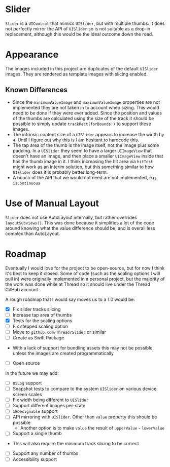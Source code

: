 # Slider

`Slider` is a `UIControl` that mimics `UISlider`, but with multiple thumbs. It does not perfectly mirror the API of `UISlider` so is not suitable as a drop-in replacement, although this would be the ideal outcome down the road.

# Appearance

The images included in this project are duplicates of the default `UISlider` images. They are rendered as template images with slicing enabled.

## Known Differences

 - Since the `minimumValueImage` and `maximumValueImage` properties are not implemented they are not taken in to account when sizing. This would need to be done if they were ever added. Since the position and values of the thumbs are calculated using the size of the track it should be possible to simply update `trackRect(forBounds:)` to support these images.
 - The intrinsic content size of a `UISlider` appears to increase the width by `4`. Until I figure out why this is I am hesitant to hardcode this.
 - The tap area of the thumb is the image itself, not the image plus some padding. In a `UISlider` they seem to have a larger `UIImageView` that doesn't have an image, and then place a smaller `UIImageView` inside that has the thumb image in it. I think increasing the hit area via `hitTest` might work as an interim solution, but this something similar to how `UISlider` does it is probably better long-term.
 - A bunch of the API that we would not need are not implemented, e.g. `isContinuous`

# Use of Manual Layout

`Slider` does not use AutoLayout internally, but rather overrides `layoutSubviews()`. This was done because it simplifies a lot of the code around knowing what the value difference should be, and is overall less complex than AutoLayout.

# Roadmap

Eventually I would love for the project to be open-source, but for now I think it's best to keep it closed. Some of code (such as the scaling options I will pull in) were originally implemented in a personal project, but the majority of the work was done while at Thread so it should live under the Thread GitHub account.

A rough roadmap that I would say moves us to a 1.0 would be:

 - [X] Fix slider tracks slicing
 - [ ] Increase tap area of thumbs
 - [X] Tests for the scaling options
 - [ ] Fix stepped scaling option
 - [ ] Move to `github.com/Thread/Slider` or similar
 - [ ] Create as Swift Package
  - With a lack of support for bundling assets this may not be possible, unless the images are created programmatically
 - [ ] Open source

In the future we may add:

 - [ ] `OSLog` support
 - [ ] Snapshot tests to compare to the system `UISlider` on various device screen scales
 - [ ] Fix width being different to `UISlider`
 - [ ] Support different images per-state
 - [ ] `IBDesignable` support
 - [ ] API mirroring with `UISlider`. Other than `value` property this should be possible
   - Another option is to make `value` the result of `upperValue` - `lowerValue`
 - [ ] Support a single thumb
  - This will also require the minimum track slicing to be correct
 - [ ] Support any number of thumbs
 - [ ] Accessibility support